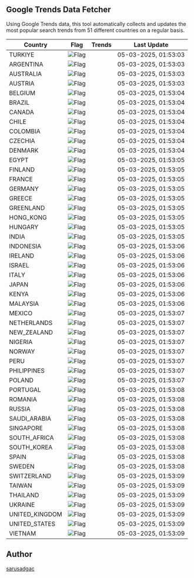 
## Google Trends Data Fetcher

Using Google Trends data, this tool automatically collects and updates the most popular search trends from 51 different countries on a regular basis.


| Country | Flag | Trends | Last Update |
| --- | --- | --- | --- |
| TURKIYE | ![Flag](https://flagcdn.com/16x12/tr.png) |  | 05-03-2025, 01:53:03 |
| ARGENTINA | ![Flag](https://flagcdn.com/16x12/ar.png) |  | 05-03-2025, 01:53:03 |
| AUSTRALIA | ![Flag](https://flagcdn.com/16x12/au.png) |  | 05-03-2025, 01:53:03 |
| AUSTRIA | ![Flag](https://flagcdn.com/16x12/at.png) |  | 05-03-2025, 01:53:03 |
| BELGIUM | ![Flag](https://flagcdn.com/16x12/be.png) |  | 05-03-2025, 01:53:04 |
| BRAZIL | ![Flag](https://flagcdn.com/16x12/br.png) |  | 05-03-2025, 01:53:04 |
| CANADA | ![Flag](https://flagcdn.com/16x12/ca.png) |  | 05-03-2025, 01:53:04 |
| CHILE | ![Flag](https://flagcdn.com/16x12/cl.png) |  | 05-03-2025, 01:53:04 |
| COLOMBIA | ![Flag](https://flagcdn.com/16x12/co.png) |  | 05-03-2025, 01:53:04 |
| CZECHIA | ![Flag](https://flagcdn.com/16x12/cz.png) |  | 05-03-2025, 01:53:04 |
| DENMARK | ![Flag](https://flagcdn.com/16x12/dk.png) |  | 05-03-2025, 01:53:04 |
| EGYPT | ![Flag](https://flagcdn.com/16x12/eg.png) |  | 05-03-2025, 01:53:05 |
| FINLAND | ![Flag](https://flagcdn.com/16x12/fi.png) |  | 05-03-2025, 01:53:05 |
| FRANCE | ![Flag](https://flagcdn.com/16x12/fr.png) |  | 05-03-2025, 01:53:05 |
| GERMANY | ![Flag](https://flagcdn.com/16x12/de.png) |  | 05-03-2025, 01:53:05 |
| GREECE | ![Flag](https://flagcdn.com/16x12/gr.png) |  | 05-03-2025, 01:53:05 |
| GREENLAND | ![Flag](https://flagcdn.com/16x12/gl.png) |  | 05-03-2025, 01:53:05 |
| HONG_KONG | ![Flag](https://flagcdn.com/16x12/hk.png) |  | 05-03-2025, 01:53:05 |
| HUNGARY | ![Flag](https://flagcdn.com/16x12/hu.png) |  | 05-03-2025, 01:53:05 |
| INDIA | ![Flag](https://flagcdn.com/16x12/in.png) |  | 05-03-2025, 01:53:05 |
| INDONESIA | ![Flag](https://flagcdn.com/16x12/id.png) |  | 05-03-2025, 01:53:06 |
| IRELAND | ![Flag](https://flagcdn.com/16x12/ie.png) |  | 05-03-2025, 01:53:06 |
| ISRAEL | ![Flag](https://flagcdn.com/16x12/il.png) |  | 05-03-2025, 01:53:06 |
| ITALY | ![Flag](https://flagcdn.com/16x12/it.png) |  | 05-03-2025, 01:53:06 |
| JAPAN | ![Flag](https://flagcdn.com/16x12/jp.png) |  | 05-03-2025, 01:53:06 |
| KENYA | ![Flag](https://flagcdn.com/16x12/ke.png) |  | 05-03-2025, 01:53:06 |
| MALAYSIA | ![Flag](https://flagcdn.com/16x12/my.png) |  | 05-03-2025, 01:53:06 |
| MEXICO | ![Flag](https://flagcdn.com/16x12/mx.png) |  | 05-03-2025, 01:53:07 |
| NETHERLANDS | ![Flag](https://flagcdn.com/16x12/nl.png) |  | 05-03-2025, 01:53:07 |
| NEW_ZEALAND | ![Flag](https://flagcdn.com/16x12/nz.png) |  | 05-03-2025, 01:53:07 |
| NIGERIA | ![Flag](https://flagcdn.com/16x12/ng.png) |  | 05-03-2025, 01:53:07 |
| NORWAY | ![Flag](https://flagcdn.com/16x12/no.png) |  | 05-03-2025, 01:53:07 |
| PERU | ![Flag](https://flagcdn.com/16x12/pe.png) |  | 05-03-2025, 01:53:07 |
| PHILIPPINES | ![Flag](https://flagcdn.com/16x12/ph.png) |  | 05-03-2025, 01:53:07 |
| POLAND | ![Flag](https://flagcdn.com/16x12/pl.png) |  | 05-03-2025, 01:53:07 |
| PORTUGAL | ![Flag](https://flagcdn.com/16x12/pt.png) |  | 05-03-2025, 01:53:08 |
| ROMANIA | ![Flag](https://flagcdn.com/16x12/ro.png) |  | 05-03-2025, 01:53:08 |
| RUSSIA | ![Flag](https://flagcdn.com/16x12/ru.png) |  | 05-03-2025, 01:53:08 |
| SAUDI_ARABIA | ![Flag](https://flagcdn.com/16x12/sa.png) |  | 05-03-2025, 01:53:08 |
| SINGAPORE | ![Flag](https://flagcdn.com/16x12/sg.png) |  | 05-03-2025, 01:53:08 |
| SOUTH_AFRICA | ![Flag](https://flagcdn.com/16x12/za.png) |  | 05-03-2025, 01:53:08 |
| SOUTH_KOREA | ![Flag](https://flagcdn.com/16x12/kr.png) |  | 05-03-2025, 01:53:08 |
| SPAIN | ![Flag](https://flagcdn.com/16x12/es.png) |  | 05-03-2025, 01:53:08 |
| SWEDEN | ![Flag](https://flagcdn.com/16x12/se.png) |  | 05-03-2025, 01:53:08 |
| SWITZERLAND | ![Flag](https://flagcdn.com/16x12/ch.png) |  | 05-03-2025, 01:53:09 |
| TAIWAN | ![Flag](https://flagcdn.com/16x12/tw.png) |  | 05-03-2025, 01:53:09 |
| THAILAND | ![Flag](https://flagcdn.com/16x12/th.png) |  | 05-03-2025, 01:53:09 |
| UKRAINE | ![Flag](https://flagcdn.com/16x12/ua.png) |  | 05-03-2025, 01:53:09 |
| UNITED_KINGDOM | ![Flag](https://flagcdn.com/16x12/gb.png) |  | 05-03-2025, 01:53:09 |
| UNITED_STATES | ![Flag](https://flagcdn.com/16x12/us.png) |  | 05-03-2025, 01:53:09 |
| VIETNAM | ![Flag](https://flagcdn.com/16x12/vn.png) |  | 05-03-2025, 01:53:09 |


## Author
 [sarusadgac](https://x.com/sarusadgac)
